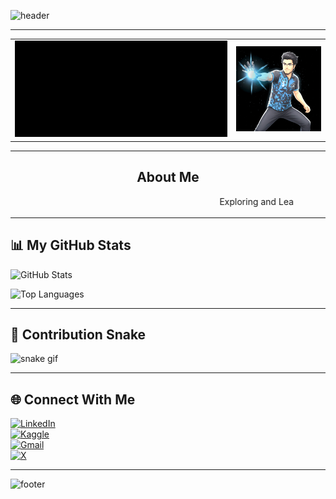 <!-- 🌊 Ocean Wave Animated Header -->
![header](https://capsule-render.vercel.app/api?type=waving&color=0:1e90ff,100:00c6ff&height=200&section=header&text=WELCOME&fontSize=60&fontColor=ffffff&animation=twinkling&stroke=ffffff&strokeWidth=2&fontAlignY=40)


---

<table>
  <tr>
    <td valign="middle">
      <!-- Your Name GIF -->
      <img src="./azmain_name.gif" width="565">
    </td>
    <td>
      <!-- Your Cool GIF -->
      <img src="./cool_animation.gif" width="225">
    </td>
  </tr>
</table>

---
<h2 align="center">About Me</h2>

<p align="center">
  <marquee behavior="scroll" direction="left" scrollamount="6" loop="infinite" width="80%">
    Exploring and Learning Generative AI &nbsp;&nbsp; | &nbsp;&nbsp;
    Fun fact: I love Cycling &nbsp;&nbsp; | &nbsp;&nbsp;
    Passionate about Tech and Creativity &nbsp;&nbsp; | &nbsp;&nbsp;
    Always open to new collaborations
  </marquee>
</p>



---

## 📊 My GitHub Stats
![GitHub Stats](https://github-readme-stats.vercel.app/api?username=Arnob4762&show_icons=true&theme=radical&count_private=true&hide_border=true&include_all_commits=true)

![Top Languages](https://github-readme-stats.vercel.app/api/top-langs/?username=Arnob4762&layout=compact&theme=radical&hide_border=true)

---

## 🐍 Contribution Snake
![snake gif](https://github.com/Arnob4762/Arnob4762/blob/output/github-contribution-grid-snake.gif)

---

## 🌐 Connect With Me
[![LinkedIn](https://img.shields.io/badge/LinkedIn-0077B5?style=flat&logo=linkedin&logoColor=white)](https://www.linkedin.com/in/azmain-arnob7/)  
[![Kaggle](https://img.shields.io/badge/Kaggle-20BEFF?style=flat&logo=kaggle&logoColor=white)](https://www.kaggle.com/azmainornob)  
[![Gmail](https://img.shields.io/badge/Gmail-D14836?style=flat&logo=gmail&logoColor=white)](mailto:ornobazmain@gmail.com)  
[![X](https://img.shields.io/badge/X-000000?style=flat&logo=x&logoColor=white)](https://x.com/Azmain_7)

---

<!-- 🌊 Animated Footer -->
![footer](https://capsule-render.vercel.app/api?type=waving&color=0:1e90ff,100:ff4c68&height=100&section=footer)

